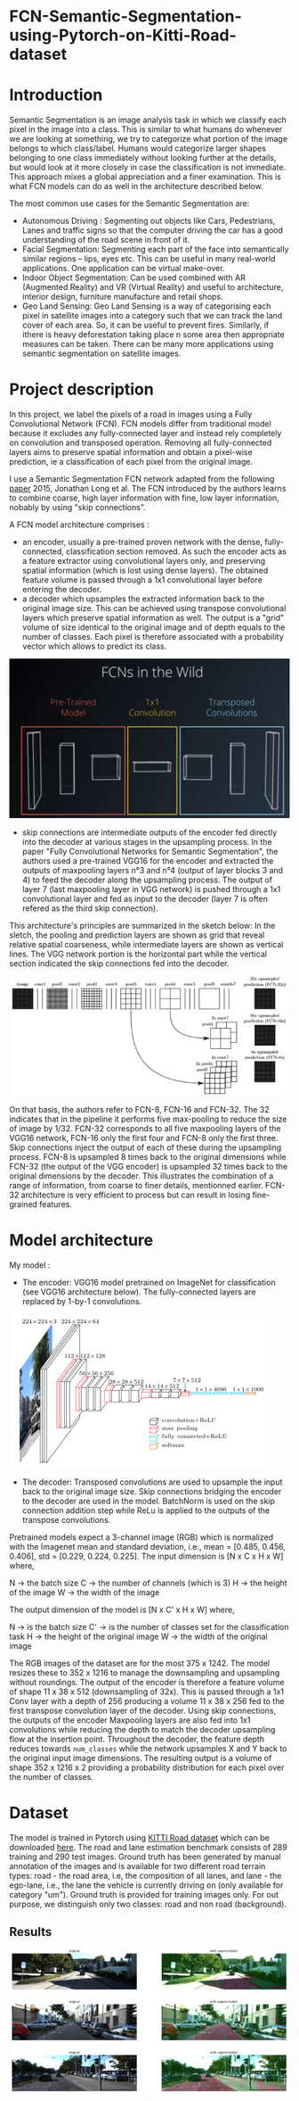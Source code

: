 # FCN-Semantic-Segmentation-using-Pytorch-on-Kitti-Road-dataset


# Introduction

Semantic Segmentation is an image analysis task in which we classify each pixel in the image into a class. This is similar to what humans do whenever we are looking at something, we try to categorize what portion of the image belongs to which class/label. Humans would categorize larger shapes belonging to one class immediately without looking further at the details, but would look at it more closely in case the classification is not immediate. This approach mixes a global appreciation and a finer examination. This is what FCN models can do as well in the architecture described below.

The most common use cases for the Semantic Segmentation are:
- Autonomous Driving : Segmenting out objects like Cars, Pedestrians, Lanes and traffic signs so that the computer driving the car has a good understanding of the road scene in front of it.
- Facial Segmentation: Segmenting each part of the face into semantically similar regions – lips, eyes etc. This can be useful in many real-world applications. One application can be virtual make-over.
- Indoor Object Segmentation: Can be used combined with AR (Augmented Reality) and VR (Virtual Reality) and useful to architecture, interior design, furniture manufacture and retail shops.
- Geo Land Sensing: Geo Land Sensing is a way of categorising each pixel in satellite images into a category such that we can track the land cover of each area. So, it can be useful to prevent fires. Similarly, if ithere is heavy deforestation taking place n some area then appropriate measures can be taken. There can be many more applications using semantic segmentation on satellite images.

# Project description

In this project, we label the pixels of a road in images using a Fully Convolutional Network (FCN). FCN models differ from traditional model because it excludes any fully-connected layer and instead rely completely on convolution and transposed operation. Removing all fully-connected layers aims to preserve spatial information and obtain a pixel-wise prediction, ie a classification of each pixel from the original image.

I use a Semantic Segmentation FCN network adapted from the following [paper](https://arxiv.org/abs/1411.4038) 2015, Jonathan Long et al. The FCN introduced by the authors learns to combine coarse, high layer information with fine, low layer information, nobably by using "skip connections". 

A FCN model architecture comprises :
- an encoder, usually a pre-trained proven network with the dense, fully-connected, classification section removed. As such the encoder acts as a feature extractor using convolutional layers only, and preserving spatial information (which is lost using dense layers). The obtained feature volume is passed through a 1x1 convolutional layer before entering the decoder.
- a decoder which upsamples the extracted information back to the original image size. This can be achieved using transpose convolutional layers which preserve spatial information as well. The output is a "grid" volume of size identical to the original image and of depth equals to the number of classes. Each pixel is therefore associated with a probability vector which allows to predict its class.

![](asset/fcn_general.jpg)

- skip connections are intermediate outputs of the encoder fed directly into the decoder at various stages in the upsampling process. In the paper "Fully Convolutional Networks for Semantic Segmentation", the authors used a pre-trained VGG16 for the encoder and extracted the outputs of maxpooling layers n°3 and n°4 (output of layer blocks 3 and 4) to feed the decoder along the upsampling process. The output of layer 7 (last maxpooling layer in VGG network) is pushed through a 1x1 convolutional layer and fed as input to the decoder (layer 7 is often refered as the third skip connection).

This architecture's principles are summarized in the sketch below: In the sletch, the pooling and prediction layers are shown as grid that reveal relative spatial coarseness, while intermediate layers are shown as vertical lines. The VGG network portion is the horizontal part while the vertical section indicated the skip connections fed into the decoder.

![](asset/fcn.jpg)

On that basis, the authors refer to FCN-8, FCN-16 and FCN-32. The 32 indicates that in the pipeline it performs five max-pooling to reduce the size of image by 1/32. FCN-32 corresponds to all five maxpooling layers of the VGG16 network, FCN-16 only the first four and FCN-8 only the first three. Skip connections inject the output of each of these during the upsampling process. FCN-8 is upsampled 8 times back to the original dimensions while FCN-32 (the output of the VGG encoder) is upsampled 32 times back to the original dimensions by the decoder. This illustrates the combination of a range of information, from coarse to finer details, mentionned earlier. FCN-32 architecture is very efficient to process but can result in losing fine-grained features.

# Model architecture

My model :
- The encoder: VGG16 model pretrained on ImageNet for classification (see VGG16 architecture below). The fully-connected layers are replaced by 1-by-1 convolutions.

![](asset/vgg16.png)

- The decoder: Transposed convolutions are used to upsample the input back to the original image size. Skip connections bridging the encoder to the decoder are used in the model. BatchNorm is used on the skip connection addition step while ReLu is applied to the outputs of the transpose convolutions.

Pretrained models expect a 3-channel image (RGB) which is normalized with the Imagenet mean and standard deviation, i.e., mean = [0.485, 0.456, 0.406], std = [0.229, 0.224, 0.225]. The input dimension is [N x C x H x W] where,

N -> the batch size
C -> the number of channels (which is 3)
H -> the height of the image
W -> the width of the image

The output dimension of the model is [N x C' x H x W] where,

N -> is the batch size
C' -> is the number of classes set for the classification task
H -> the height of the original image 
W -> the width of the original image 

The RGB images of the dataset are for the most 375 x 1242. The model resizes these to 352 x 1216 to manage the downsampling and upsampling without roundings. The output of the encoder is therefore a feature volume of shape 11 x 38 x 512 (downsampling of 32x). This is passed through a 1x1 Conv layer with a depth of 256 producing a volume 11 x 38 x 256 fed to the first transpose convolution layer of the decoder. Using skip connections, the outputs of the encoder Maxpooling layers are also fed into 1x1 convolutions while reducing the depth to match the decoder upsampling flow at the insertion point. Throughout the decoder, the feature depth reduces towards `num_classes` while the network upsamples X and Y back to the original input image dimensions. The resulting output is a volume of shape 352 x 1216 x 2 providing a probability distribution for each pixel over the number of classes.

# Dataset

The model is trained in Pytorch using [KITTI Road dataset](http://www.cvlibs.net/datasets/kitti/eval_road.php) which can be downloaded [here](http://www.cvlibs.net/download.php?file=data_road.zip). The road and lane estimation benchmark consists of 289 training and 290 test images. Ground truth has been generated by manual annotation of the images and is available for two different road terrain types: road - the road area, i.e, the composition of all lanes, and lane - the ego-lane, i.e., the lane the vehicle is currently driving on (only available for category "um"). Ground truth is provided for training images only. For out purpose, we distinguish only two classes: road and non road (background).

## Results

![](asset/sample.PNG)

